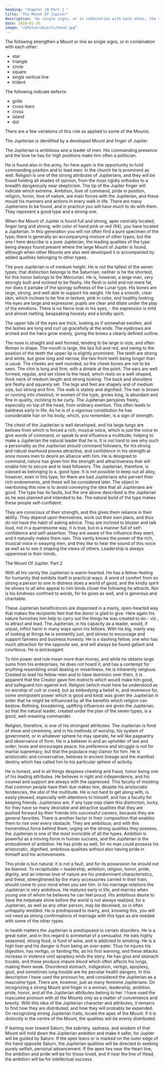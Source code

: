 ```yaml
---
heading: "Chapter 19 Part 1 "
title: "The Mount Of Jupiter"
description: "As single signs, or in combination with each other, the star, triangle, circle, square, single vertical line, or trident strengthen a Mount"
date: 2020-01-26
image: "/photos/objects/hand.jpg"
---
```



The following strengthen a Mount or line as single signs, or in combination with each other:
- star
- triangle
- circle
- square
- single vertical line
- trident


The following indicate defects:
- grille
- cross-bars
- cross
- island
- dot


There are a few variations of this rule as applied to some of the Mounts. 

<!-- At the beginning of each chapter on the Mount types will be found an illustration, giving the indications as applied to it. Note these carefully for variations. -->

The Jupiterian is identified by a developed Mount and finger of Jupiter.

<!-- In a previous chapter I have told how to judge Mounts, in order to determine which one is the strongest, as well as how to proceed when several Mounts seem equally well developed. To understand this is, of course, essential to proficiency. -->

The Jupiterian is ambitious and a leader of men. His commanding presence and the love he has for high positions make him often a politician.

He is found also in the army, for here again is the opportunity to hold commanding position and to lead men.
In the church he is prominent as well. Religion is one of the strong attributes of Jupiterians, and they will be found holding all shades of opinion, from the most rigidly orthodox to a breadth dangerously near skepticism.
The tip of the Jupiter finger will indicate which extreme. Ambition, love of command, pride in position, religion, honor, love of nature, are main forces with the Jupiterian, and these mould his manners and actions in every walk in life. There are many Jupherians to be found, and in practice you will have much to do with them. They represent a good type and a strong one.

<!-- DISTINGUISHING MARKS ON THE MOUNT OF JUPITER No. 93. DISTINGUISHING MARKS ON THE MOUNT OF JUPITER.  -->

When the Mount of Jupiter is found full and strong, apex centrally located, finger long and strong, with color of hand pink or red (94), you have located a Jupiterian. In this generation you will not often find a pure specimen of the type; there is generally an accompanying mixture of other types; but the one I here describe is a pure Jupiterian, the leading qualities of the type being always found present where the large Mount of Jupiter is found, although when other Mounts are also well developed it is accompanied by added qualities belonging to other types. 

The pure Jupiterian is of medium height. He is not the tallest of the seven types; that distinction belongs to the Saturnian; neither is he the shortest, for this honor belongs to the Mercurian. He is, however, a large man, very strongly built and inclined to be fleshy. His flesh is solid and not mere fat, nor does it partake of the spongy softness of the Lunar type. His bones are large, strong, and well able to support his weight. He has a smooth, clear skin, which inclines to be fine in texture, pink in color, and healthy looking. His eyes are large and expressive, pupils are clear and dilate under the play of the emotions. There is no fierce look in his eyes, - the expression is mild and almost melting, bespeaking honesty and a kindly spirit. 

<!-- JUPITERIAN HAND No. 94. JUPITERIAN HAND. --> 

The upper lids of the eyes are thick, looking as if somewhat swollen, and the lashes are long and curl up gracefully at the ends. The eyebrows are arched and the hairs grow evenly, giving the brows a clearly defined outline. 

The nose is straight and well formed, tending to be large in size, and often Roman in shape. The mouth is large, the lips full and red, and owing to the position of the teeth the upper lip is slightly prominent. The teeth are strong and white, but grow long and narrow, the two front teeth being longer than is usual. The cheeks are well rounded, so the cheek bones are not to be seen. The chin is long and firm, with a dimple at the point. The ears are well formed, regular, and set close to the head, which rests on a well-shaped, thick neck of medium length and strong looking. The back and shoulders are fleshy and squarely set. The legs and feet are shapely and of medium size, but strong and firm. The walk is stately and dignified. The hair is brown or running into chestnut; in women of the type, grows long, is abundant and fine in quality, inclining to be curly. The Jupiterian perspires freely, especially on top of the head, from ordinary exertion. This often leads to baldness early in life. As he is of a vigorous constitution he has considerable hair on his body, which, you remember, is a sign of strength. 

The chest of the Jupiterian is well developed, and his large lungs are bellows from which is forced a rich, musical voice, which is just the voice to give words of command, or speak to and influence a multitude; helping to make a Jupiterian the natural leader that he is. It is not hard to see why such a personality as the Jupiterian should command followers, for his strong and robust manhood proves attractive, and confidence in his strength at once moves men to desire an alliance with him. He is designed to command; nature has given him the strength and attractiveness that will enable him to secure and to lead followers. The Jupiterian, therefore, is classed as belonging to a. good type. It is not possible to keep out all alloy, however, even in this type, for there are bad Jupiterians who pervert their rich endowments, and these will be considered later. The object in mentioning this now is to avoid conveying the idea that all Jupiterians are good. The type has its faults, but the one above described is the Jupiterian as he was planned and intended to be. The natural build of the type makes these people self-confident. 

They are conscious of their strength, and this gives them reliance in their ability. They depend upon themselves, work out their own plans, and thus do not have the habit of asking advice. They are inclined to bluster and talk loud, not in a quarrelsome way, it is true, but in a manner full of self-confidence and self-assertion. They are aware of the influence they exert, and it naturally makes them vain. This vanity knows the power of the rich, musical voice in swaying men, and they like to hear the sound of this voice as well as to see it shaping the views of others. Leadership is always uppermost in their minds. 

The Mount Of Jupiter. Part 2 

With all his vanity the Jupiterian is warm-hearted. He has a fellow-feeling for humanity that exhibits itself in practical ways. A word of comfort from so strong a person to one in distress does a world of good, and the kindly spirit he shows to all who appeal to him binds closer the following he attracts. Nor is his kindness confined to words, for he gives as well, and is generous and charitable. 

These Jupiterian beneficences are dispensed in a manly, open-hearted way that makes the recipients feel that the donor is glad to give. Here again his nature furnishes him help to carry out the things he was created to do - viz., to attract and lead. The Jupiterian, in his capacity as a leader, would, if unjust, inflict harm in many ways upon his fellows. With his big, manly way of looking at things he is eminently just, and strives to encourage and support fairness and business honesty. He is a dashing fellow, one who has much attraction for the opposite sex, and will always be found gallant and courteous. He is extravagant. 

To him power and rule mean more than money, and while he obtains large sums from his enterprises, he does not hoard it, and has a contempt for anything resembling small dealing or miserliness. He is inherently religious. Created to lead his fellow-men and to have dominion over them, it is apparent that the Creator gave him instincts which would make him good, and safeguard him against evil. Religion (which must here be understood as no worship of cult or creed, but as embodying a belief in, and reverence for, some omnipotent power which is good and kind) was given the Jupiterian in order that he might be influenced by all the benefits which religion can bestow. Refining, broadening, uplifting influences are given the Jupiterian, so that the natural leader, created under the plan of the seven types, is a good, well-meaning commander. 

Religion, therefore, is one of his strongest attributes. The Jupiterian is fond of show and ceremony, and in his methods of worship, his system of government, or in whatever sphere he may operate, he will like pageantry and observance of form. He is a believer in and an upholder of law and order; loves and encourages peace; his preference and struggle is not for martial supremacy, but that the populace may clamor for him. He is aristocratic and conservative, believes in ancient lineage and the manifest destiny which has called him to his particular sphere of activity. 

He is honest, and in all things despises cheating and fraud, honor being one of his leading attributes. He believes in right and independence, and his counsel and support are always with the oppressed. This faculty of insisting that common people have their due makes him, despite his aristocratic tendencies, the idol of the multitude. He is not hard to get along with, is easily pleased, especially with attentions to himself, and has a faculty for keeping friends. Jupiterians are, if any type may claim this distinction, lucky, for they have so many desirable and attractive qualities that they are pushed forward by their friends into successful careers, because they are general favorites. There is another factor in their composition that enables them to rise over every obstacle. They are ambitious; and with this tremendous force behind them, urging on the strong qualities they possess, the Jupiterian is one of the most invincible of all the types. Ambition is powerful as a moving force in human success, and the Jupiterian is the embodiment of ambition. He has pride as well, for no man could possess his aristocratic, dignified, ambitious qualities without also having pride in himself and his achievements. 

This pride is but natural; it is not a fault, and for its possession he should not be blamed. To recapitulate =  leadership, ambition, religion, honor, pride, dignity, and an intense love of nature are his predominant characteristics, and these, strengthened by the many accessories carried in their train, should come to your mind when you see him. In his marriage relations the Jupiterian is very ambitious. He matures early in life, and marries when young one of whom he believes he can feel proud. His ambitious desire to have the helpmate shine before the world is not always realized, for a Jupiterian, as well as any other person, may be deceived, so is often unhappily wedded. He is predisposed to marry, and, knowing this, you will not need as strong confirmations of marriage with this type as are needed with some of the other types. 

In health matters the Jupiterian is predisposed to certain disorders. He is a great eater, and in this regard is somewhat of a sensualist. He eats highly seasoned, strong food, is fond of wine, and is addicted to smoking. He is a high liver and his danger is from being an over-eater. Thus he injures his digestion, has vertigo, or fainting fits, as his first warning, and these attacks increase in violence until apoplexy ends the story. He has gout and stomach trouble, and these produce impure blood which often affects his lungs, making them weak. Disordered stomach, indigestion, vertigo, apoplexy, gout, and sometimes lung trouble are his peculiar health dangers. In this description I have used the pronoun he, and considered the Jupiterian as a masculine type. There are, however, just as many feminine Jupiterians. On recognizing a strong Mount and finger in a woman, leadership, ambition, pride, honor, and all the Jupiterian attributes belong to her. I have used the masculine pronoun with all the Mounts only as a matter of convenience and brevity. With this idea of the Jupiterian character and attributes, it remains to find how they are distributed, and how they will probably be expended. On recognizing strong Jupiterian traits, locate the apex of the Mount. If it is distinctly in the centre of the Mount, the qualities will be evenly distributed. 

If leaning over toward Saturn, the sobriety, sadness, and wisdom of that Mount will hold down the Jupiterian ambition and make it safer, for Jupiter will be guided by Saturn. If the apex leans or is marked on the outer edge of the hand opposite Saturn, the Jupiterian qualities will be directed to seeking purely selfish, personal advancement. If the apex lies near the Heart line, the ambition and pride will be for those loved, and if near the line of Head, the ambition will be for intellectual success. 


